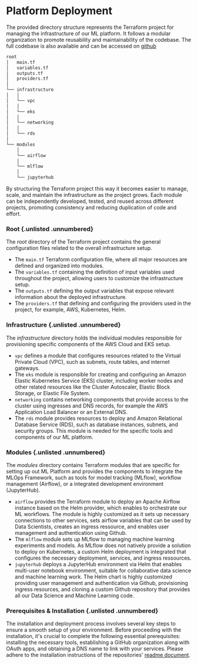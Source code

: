 
# Platform Deployment

The provided directory structure represents the Terraform project for managing the infrastructure of our ML platform. It follows a modular organization to promote reusability and maintainability of the codebase. The full codebase is also available and can be accessed on [github](https://github.com/seblum/mlops-mlplatform-on-eks)

```bash
root
│   main.tf
│   variables.tf
│   outputs.tf
│   providers.tf
│
└── infrastructure
│   │
│   └── vpc
│   │
│   └── eks
│   │
│   └── networking
│   │
│   └── rds
│
└── modules
    │
    └── airflow
    │
    └── mlflow
    │
    └── jupyterhub
```

By structuring the Terraform project this way it becomes easier to manage, scale, and maintain the infrastructure as the project grows. Each module can be independently developed, tested, and reused across different projects, promoting consistency and reducing duplication of code and effort.

### Root  {.unlisted .unnumbered}

The *root* directory of the Terraform project contains the general configuration files related to the overall infrastructure setup.

* The `main.tf` Terraform configuration file, where all major resources are defined and organized into modules.
* The `variables.tf` containing the definition of input variables used throughout the project, allowing users to customize the infrastructure setup.
* The `outputs.tf` defining the output variables that expose relevant information about the deployed infrastructure.
* The `providers.tf` that defining and configuring the providers used in the project, for example, AWS, Kubernetes, Helm.

### Infrastructure {.unlisted .unnumbered}

The *infrastructure* directory holds the individual modules responsible for provisioning specific components of the AWS Cloud and EKS setup.

* `vpc` defines a module that configures resources related to the Virtual Private Cloud (VPC), such as subnets, route tables, and internet gateways.
* The `eks` module is responsible for creating and configuring an Amazon Elastic Kubernetes Service (EKS) cluster, including worker nodes and other related resources like the Cluster Autoscaler, Elastic Block Storage, or Elastic File System.
* `networking` contains networking components that provide access to the cluster using ingresses and DNS records, for example the AWS Application Load Balancer or an External DNS.
* The `rds` module provides resources to deploy and Amazon Relational Database Service (RDS), such as database instances, subnets, and security groups. This module is needed for the specific tools and components of our ML platform.

### Modules {.unlisted .unnumbered}

The *modules* directory contains Terraform modules that are specific for setting up out ML Platform and provides the components to integrate the MLOps Framework, such as tools for model tracking (MLflow), workflow management (Airflow), or a integrated development environment (JupyterHub).

* `airflow` provides the Terraform module to deploy an Apache Airflow instance based on the Helm provider, which enables to orchestrate our ML workflows. The module is highly customized as it sets up necessary connections to other services, sets airflow variables that can be used by Data Scientists, creates an ingress ressource, and enables user management and authentication using Github.
* The `mlflow` module sets up MLflow to managing machine learning experiments and models. As MLflow does not natively provide a solution to deploy on Kubernetes, a custom Helm deployment is integrated that configures the necessary deployment, services, and ingress ressources.
* `jupyterhub` deploys a JupyterHub environment via Helm that enables multi-user notebook environment, suitable for collaborative data science and machine learning work. The Helm chart is highly customized providing user management and authentication via Github, provisioning ingress resources, and cloning a custom Github repository that provides all our Data Science and Machine Learning code.

### Prerequisites & Installation {.unlisted .unnumbered}

The installation and deployment process involves several key steps to ensure a smooth setup of your environment. Before proceeding with the installation, it's crucial to complete the following essential prerequisites: installing the necessary tools, establishing a GitHub organization along with OAuth apps, and obtaining a DNS name to link with your services.
Please adhere to the installation instructions of the repositories' [readme document](https://github.com/seblum/mlops-mlplatform-on-eks/blob/main/Installation.md).
